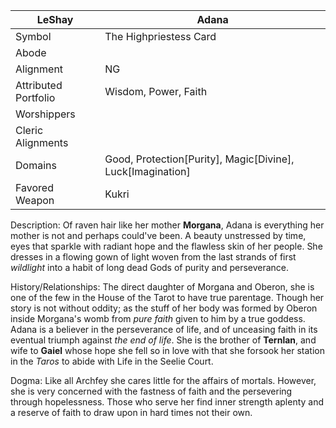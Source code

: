 
| LeShay | Adana |
| --- | --- |
| Symbol | The Highpriestess Card
| Abode |
| Alignment | NG | 
| Attributed Portfolio | Wisdom, Power, Faith 
| Worshippers | 
| Cleric Alignments |
| Domains | Good, Protection[Purity], Magic[Divine], Luck[Imagination] |  
| Favored Weapon | Kukri | 

Description: 
    Of raven hair like her mother **Morgana**, Adana is everything her mother is not and perhaps could've been. A beauty unstressed by time, eyes that sparkle with radiant hope and the flawless skin of her people. She dresses in a flowing gown of light woven from the last strands of first *wildlight* into a habit of long dead Gods of purity and perseverance. 

History/Relationships:
    The direct daughter of Morgana and Oberon, she is one of the few in the House of the Tarot to have true parentage. Though her story is not without oddity; as the stuff of her body was formed by Oberon inside Morgana's womb from *pure faith* given to him by a true goddess. 
    Adana is a believer in the perseverance of life, and of unceasing faith in its eventual triumph against *the end of life*. 
    She is the brother of **Ternlan**, and wife to **Gaiel** whose hope she fell so in love with that she forsook her station in the *Taros* to abide with Life in the Seelie Court. 
    
Dogma: 
    Like all Archfey she cares little for the affairs of mortals. However, she is very concerned with the fastness of faith and the persevering through hopelessness. Those who serve her find inner strength aplenty and a reserve of faith to draw upon in hard times not their own. 